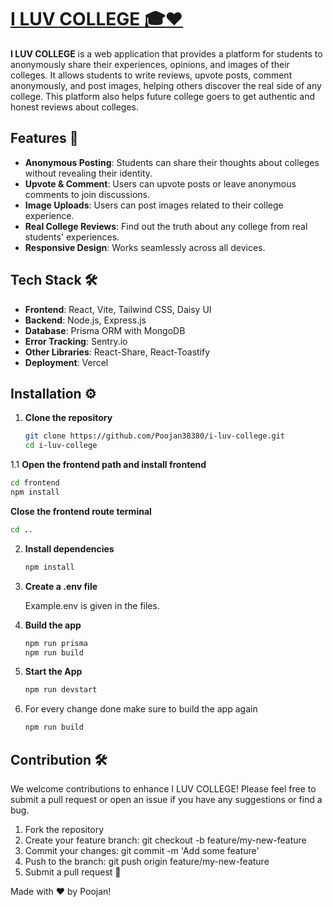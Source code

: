 # [I LUV COLLEGE 🎓❤️](https://iluvcollege.vercel.app/)

**I LUV COLLEGE** is a web application that provides a platform for students to anonymously share their experiences, opinions, and images of their colleges. It allows students to write reviews, upvote posts, comment anonymously, and post images, helping others discover the real side of any college. This platform also helps future college goers to get authentic and honest reviews about colleges.

## Features 🌟

- **Anonymous Posting**: Students can share their thoughts about colleges without revealing their identity.
- **Upvote & Comment**: Users can upvote posts or leave anonymous comments to join discussions.
- **Image Uploads**: Users can post images related to their college experience.
- **Real College Reviews**: Find out the truth about any college from real students' experiences.
- **Responsive Design**: Works seamlessly across all devices.

## Tech Stack 🛠️

- **Frontend**: React, Vite, Tailwind CSS, Daisy UI
- **Backend**: Node.js, Express.js
- **Database**: Prisma ORM with MongoDB
- **Error Tracking**: Sentry.io
- **Other Libraries**: React-Share, React-Toastify
- **Deployment**: Vercel

## Installation ⚙️

1. **Clone the repository**

   ```bash
   git clone https://github.com/Poojan38380/i-luv-college.git
   cd i-luv-college
   ```
1.1 **Open the frontend path and install frontend**
   ```bash
   cd frontend
   npm install
   ```
   **Close the frontend route terminal**
   ```bash
   cd ..
   ```

2. **Install dependencies**

   ```bash
   npm install
   ```

   
4. **Create a .env file**
   
   Example.env is given in the files.

5. **Build the app**
   
   ```bash
   npm run prisma
   npm run build
   ```
6. **Start the App**
   
   ```bash
   npm run devstart
   ```
7. For every change done make sure to build the app again
   ```bash
   npm run build
   ```

## Contribution 🛠️
We welcome contributions to enhance I LUV COLLEGE! Please feel free to submit a pull request or open an issue if you have any suggestions or find a bug.

1. Fork the repository
2. Create your feature branch: git checkout -b feature/my-new-feature
3. Commit your changes: git commit -m 'Add some feature'
4. Push to the branch: git push origin feature/my-new-feature
5. Submit a pull request 🚀

Made with ❤️ by Poojan!
